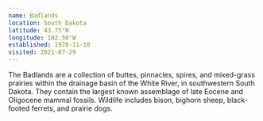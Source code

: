```yaml
---
name: Badlands
location: South Dakota
latitude: 43.75°N
longitude: 102.50°W
established: 1978-11-10
visited: 2021-07-29
---
```


The Badlands are a collection of buttes, pinnacles, spires, and mixed-grass prairies within the drainage basin of the White River, in southwestern South Dakota. They contain the largest known assemblage of late Eocene and Oligocene mammal fossils. Wildlife includes bison, bighorn sheep, black-footed ferrets, and prairie dogs.
